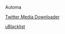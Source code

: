 Automa

[Twitter Media Downloader](https://chrome.google.com/webstore/detail/twitter-media-downloader/cblpjenafgeohmnjknfhpdbdljfkndig)

[uBlacklist](https://raw.githubusercontent.com/cobaltdisco/Google-Chinese-Results-Blocklist/master/uBlacklist_subscription.txt)
